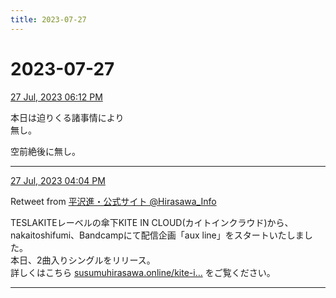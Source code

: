 ```yaml
---
title: 2023-07-27
---
```

# 2023-07-27

[27 Jul, 2023 06:12 PM](https://twitter.com/hirasawa/status/1684491995031670784#m)

本日は迫りくる諸事情により  
無し。  
  
空前絶後に無し。

---

[27 Jul, 2023 04:04 PM](https://twitter.com/Hirasawa_Info/status/1684459658533302272#m)

Retweet from [平沢進・公式サイト @Hirasawa_Info](https://twitter.com/Hirasawa_Info)

TESLAKITEレーベルの傘下KITE IN CLOUD(カイトインクラウド)から、  
nakaitoshifumi、Bandcampにて配信企画「aux line」をスタートいたしました。  
本日、2曲入りシングルをリリース。  
詳しくはこちら <a href="https://susumuhirasawa.online/kite-in-cloud">susumuhirasawa.online/kite-i…</a> をご覧ください。

---

